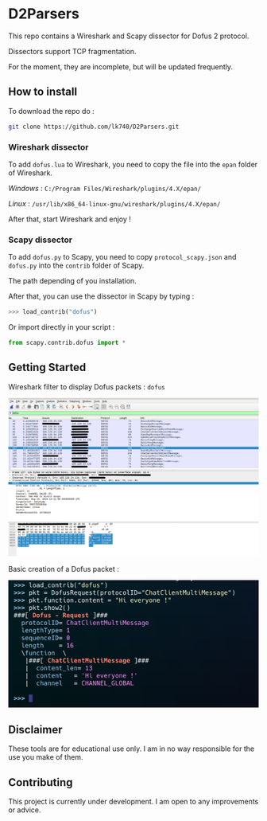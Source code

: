 # D2Parsers

This repo contains a Wireshark and Scapy dissector for Dofus 2 protocol.

Dissectors support TCP fragmentation.

For the moment, they are incomplete, but will be updated frequently.

## How to install

To download the repo do :

```bash
git clone https://github.com/lk740/D2Parsers.git
```

### Wireshark dissector

To add `dofus.lua` to Wireshark, you need to copy the file into the `epan` folder of Wireshark.

_Windows_ : `C:/Program Files/Wireshark/plugins/4.X/epan/`

_Linux_ : `/usr/lib/x86_64-linux-gnu/wireshark/plugins/4.X/epan/`

After that, start Wireshark and enjoy !

### Scapy dissector

To add `dofus.py` to Scapy, you need to copy `protocol_scapy.json` and `dofus.py` into the `contrib` folder of Scapy.

The path depending of you installation.

After that, you can use the dissector in Scapy by typing :

```python 
>>> load_contrib("dofus")
```

Or import directly in your script :

```python
from scapy.contrib.dofus import *
```

## Getting Started

Wireshark filter to display Dofus packets : `dofus`

![](./images/wireshark_dofus_example.png)

Basic creation of a Dofus packet :

![](./images/create_packet_exaple.png)


## Disclaimer

These tools are for educational use only. I am in no way responsible for the use you make of them. 

## Contributing

This project is currently under development. I am open to any improvements or advice.

